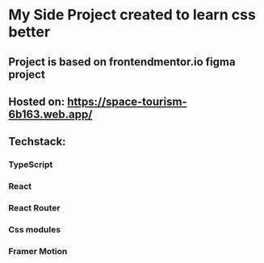 # My Side Project created to learn css better

## Project is based on frontendmentor.io figma project

## Hosted on: https://space-tourism-6b163.web.app/

## Techstack:

### TypeScript

### React

### React Router

### Css modules

### Framer Motion
